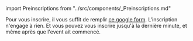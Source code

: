 import Preinscriptions from "../src/components/_Preinscriptions.md"

Pour vous inscrire, il vous suffit de remplir [ce google form](https://forms.gle/UDiRjLXe3zozihza6). L'inscription n'engage à rien. Et vous pouvez vous inscrire jusqu'à la dernière minute, et même après que l'event ait commencé.